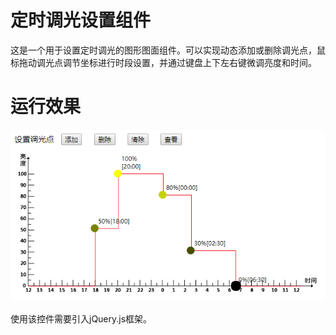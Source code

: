 # 定时调光设置组件
这是一个用于设置定时调光的图形图面组件。可以实现动态添加或删除调光点，鼠标拖动调光点调节坐标进行时段设置，并通过键盘上下左右键微调亮度和时间。

# 运行效果
![运行效果](运行效果图.png)

使用该控件需要引入jQuery.js框架。
